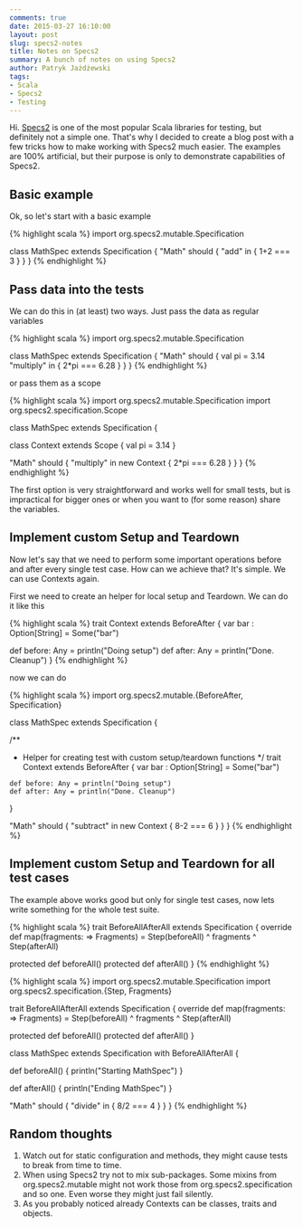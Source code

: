```yaml
---
comments: true
date: 2015-03-27 16:10:00
layout: post
slug: specs2-notes
title: Notes on Specs2
summary: A bunch of notes on using Specs2
author: Patryk Jażdżewski
tags:
- Scala
- Specs2
- Testing
---
```


Hi. [Specs2](http://etorreborre.github.io/specs2/) is one of the most popular Scala libraries for testing, but definitely not a simple one. That's why I decided to create a blog post with a few tricks how to make working with Specs2 much easier. The examples are 100% artificial, but their purpose is only to demonstrate capabilities of Specs2.

## Basic example

Ok, so let's start with a basic example 

{% highlight scala %}
import org.specs2.mutable.Specification

class MathSpec extends Specification {
  "Math" should {
    "add" in {
      1+2 === 3
    }
  }
}
{% endhighlight %}

## Pass data into the tests

We can do this in (at least) two ways. Just pass the data as regular variables

{% highlight scala %}
import org.specs2.mutable.Specification

class MathSpec extends Specification {
  "Math" should {
    val pi = 3.14
    "multiply" in {
      2*pi === 6.28
    }
  }
}
{% endhighlight %}

or pass them as a scope

{% highlight scala %}
import org.specs2.mutable.Specification
import org.specs2.specification.Scope

class MathSpec extends Specification {

  class Context extends Scope {
    val pi = 3.14
  }

  "Math" should {
    "multiply" in new Context {
      2*pi === 6.28
    }
  }
}
{% endhighlight %}

The first option is very straightforward and works well for small tests, but is impractical for bigger ones or when you want to (for some reason) share the variables.

## Implement custom Setup and Teardown

Now let's say that we need to perform some important operations before and after every single test case. How can we achieve that? It's simple. We can use Contexts again.

First we need to create an helper for local setup and Teardown. We can do it like this

{% highlight scala %}
trait Context extends BeforeAfter {
  var bar : Option[String] = Some("bar")

  def before: Any = println("Doing setup")
  def after: Any = println("Done. Cleanup")
}
{% endhighlight %}

now we can do 

{% highlight scala %}
import org.specs2.mutable.{BeforeAfter, Specification}

class MathSpec extends Specification {

  /**
   * Helper for creating test with custom setup/teardown functions
   */
  trait Context extends BeforeAfter {
    var bar : Option[String] = Some("bar")

    def before: Any = println("Doing setup")
    def after: Any = println("Done. Cleanup")
  }

  "Math" should {
    "subtract" in new Context  {
      8-2 === 6
    }
  }
}
{% endhighlight %}

## Implement custom Setup and Teardown for all test cases

The example above works good but only for single test cases, now lets write something for the whole test suite.  

{% highlight scala %}
trait BeforeAllAfterAll extends Specification {
  override def map(fragments: => Fragments) =
    Step(beforeAll) ^ fragments ^ Step(afterAll)

  protected def beforeAll()
  protected def afterAll()
}
{% endhighlight %}

{% highlight scala %}
import org.specs2.mutable.Specification
import org.specs2.specification.{Step, Fragments}

trait BeforeAllAfterAll extends Specification {
  override def map(fragments: => Fragments) =
    Step(beforeAll) ^ fragments ^ Step(afterAll)

  protected def beforeAll()
  protected def afterAll()
}

class MathSpec extends Specification with BeforeAllAfterAll {

  def beforeAll() {
    println("Starting MathSpec")
  }

  def afterAll() {
    println("Ending MathSpec")
  }

  "Math" should {
    "divide" in {
      8/2 === 4
    }
  }
}
{% endhighlight %}

## Random thoughts 

1. Watch out for static configuration and methods, they might cause tests to break from time to time.
2. When using Specs2 try not to mix sub-packages. Some mixins from org.specs2.mutable might not work those from org.specs2.specification and so one. Even worse they might just fail silently.
3. As you probably noticed already Contexts can be classes, traits and objects.

